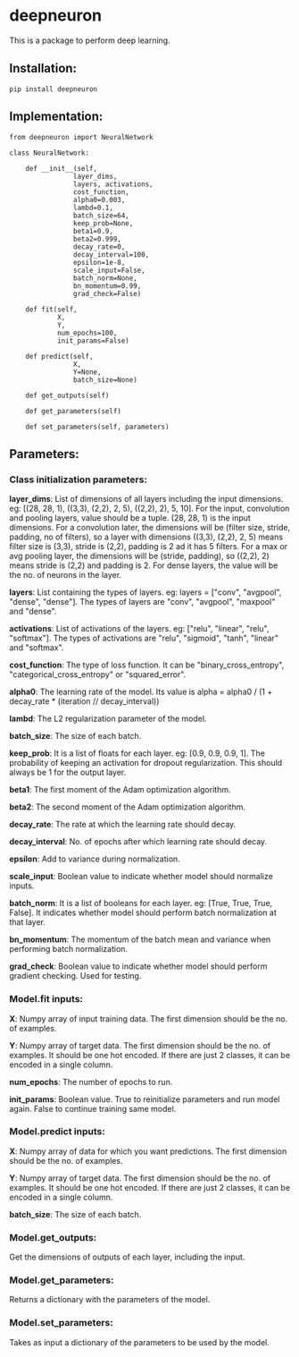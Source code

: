 # deepneuron

This is a package to perform deep learning.

## Installation:

    pip install deepneuron

## Implementation:

    from deepneuron import NeuralNetwork

    class NeuralNetwork:

        def __init__(self, 
                    layer_dims, 
                    layers, activations, 
                    cost_function, 
                    alpha0=0.003, 
                    lambd=0.1, 
                    batch_size=64, 
                    keep_prob=None, 
                    beta1=0.9, 
                    beta2=0.999, 
                    decay_rate=0, 
                    decay_interval=100, 
                    epsilon=1e-8, 
                    scale_input=False, 
                    batch_norm=None, 
                    bn_momentum=0.99, 
                    grad_check=False)
    
        def fit(self, 
                X, 
                Y, 
                num_epochs=100, 
                init_params=False)
    
        def predict(self, 
                    X, 
                    Y=None, 
                    batch_size=None)

        def get_outputs(self)

        def get_parameters(self)

        def set_parameters(self, parameters)

## Parameters:

### Class initialization parameters:

**layer_dims**: List of dimensions of all layers including the input 
dimensions. eg: [(28, 28, 1), ((3,3), (2,2), 2, 5), ((2,2), 2), 5, 10]. 
For the input, convolution and pooling layers, value should be a tuple.
(28, 28, 1) is the input dimensions. For a convolution later, the dimensions will be
(filter size, stride, padding, no of filters), so a layer with dimensions
((3,3), (2,2), 2, 5) means filter size is (3,3), stride is (2,2), padding 
is 2 ad it has 5 filters. For a max or avg pooling layer, the dimensions 
will be (stride, padding), so ((2,2), 2) means stride is (2,2) and padding 
is 2. For dense layers, the value will be the no. of neurons in the layer.

**layers**: List containing the types of layers. eg: layers = ["conv", "avgpool", "dense", "dense"]. 
The types of layers are "conv", "avgpool", "maxpool" and "dense".

**activations**: List of activations of the layers. eg: ["relu", "linear", "relu", "softmax"]. 
The types of activations are "relu", "sigmoid", "tanh", "linear" and "softmax". 

**cost_function**: The type of loss function. It can be "binary_cross_entropy", 
"categorical_cross_entropy" or "squared_error".

**alpha0**: The learning rate of the model. Its value is 
alpha = alpha0 / (1 + decay_rate * (iteration // decay_interval))

**lambd**: The L2 regularization parameter of the model.

**batch_size**: The size of each batch.

**keep_prob**: It is a list of floats for each layer. eg: [0.9, 0.9, 0.9, 1]. 
The probability of keeping an activation for dropout regularization. This should 
always be 1 for the output layer.

**beta1**: The first moment of the Adam optimization algorithm.

**beta2**: The second moment of the Adam optimization algorithm.

**decay_rate**: The rate at which the learning rate should decay.

**decay_interval**: No. of epochs after which learning rate should decay.

**epsilon**: Add to variance during normalization.

**scale_input**: Boolean value to indicate whether model should normalize inputs.

**batch_norm**: It is a list of booleans for each layer. eg: [True, True, True, False]. 
It indicates whether model should perform batch normalization at that layer. 

**bn_momentum**: The momentum of the batch mean and variance when performing batch normalization. 

**grad_check**: Boolean value to indicate whether model should perform gradient checking. 
Used for testing.

### Model.fit inputs:

**X**: Numpy array of input training data. The first dimension should be the no. of examples.

**Y**: Numpy array of target data. The first dimension should be the no. of examples. 
It should be one hot encoded. If there are just 2 classes, it can be encoded in a single column. 

**num_epochs**: The number of epochs to run.

**init_params**: Boolean value. True to reinitialize parameters and run model again. 
False to continue training same model.

### Model.predict inputs:

**X**: Numpy array of data for which you want predictions. The first dimension should be the no. of examples.

**Y**: Numpy array of target data. The first dimension should be the no. of examples. 
It should be one hot encoded. If there are just 2 classes, it can be encoded in a single column. 

**batch_size**: The size of each batch.

### Model.get_outputs:

Get the dimensions of outputs of each layer, including the input.

### Model.get_parameters:

Returns a dictionary with the parameters of the model.

### Model.set_parameters:

Takes as input a dictionary of the parameters to be used by the model.

